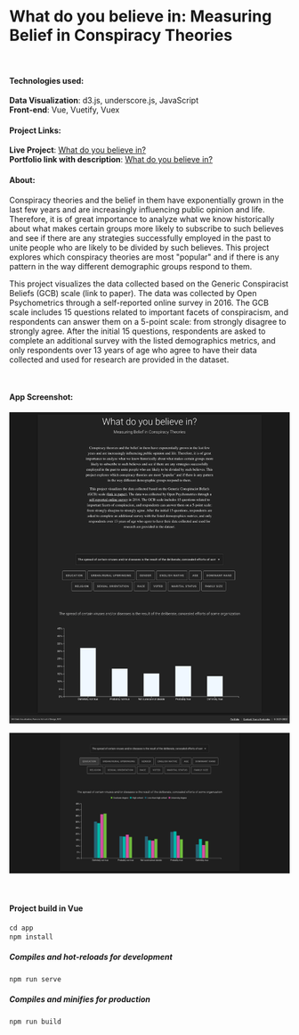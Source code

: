 # What do you believe in: Measuring Belief in Conspiracy Theories

<br>

#### Technologies used:
**Data Visualization**: d3.js, underscore.js, JavaScript<br>
**Front-end**: Vue, Vuetify, Vuex<br>


#### Project Links:
**Live Project**: [What do you believe in?](https://yoanacodes.github.io/projects/belief_in_conspiracy_theories/) <br>
**Portfolio link with description**: [What do you believe in?](https://yoanacodes.com/#/projects/conspiracies) 

#### About:
Conspiracy theories and the belief in them have exponentially grown in the last few years and are increasingly influencing public opinion and life. Therefore, it is of great importance to analyze what we know historically about what makes certain groups more likely to subscribe to such believes and see if there are any strategies successfully employed in the past to unite people who are likely to be divided by such believes. This project explores which conspiracy theories are most "popular" and if there is any pattern in the way different demographic groups respond to them.

This project visualizes the data collected based on the Generic Conspiracist Beliefs (GCB) scale (link to paper). The data was collected by Open Psychometrics through a self-reported online survey in 2016. The GCB scale includes 15 questions related to important facets of conspiracism, and respondents can answer them on a 5-point scale: from strongly disagree to strongly agree. After the initial 15 questions, respondents are asked to complete an additional survey with the listed demographics metrics, and only respondents over 13 years of age who agree to have their data collected and used for research are provided in the dataset.

<br>

#### App Screenshot:
![](../project_image.png)

![](../project_image_2.png)

<br>

#### Project build in Vue
```
cd app
npm install
```

##### Compiles and hot-reloads for development
```
npm run serve
```

##### Compiles and minifies for production
```
npm run build
```